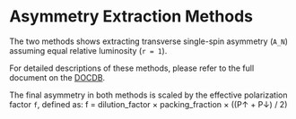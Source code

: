 # Asymmetry Extraction Methods

The two methods shows extracting transverse single-spin asymmetry (`A_N`) assuming equal relative luminosity (`r = 1`).

For detailed descriptions of these methods, please refer to the full document on the [DOCDB](https://www.overleaf.com/read/dpchhpgxfzmn#aae7ab).

The final asymmetry in both methods is scaled by the effective polarization factor `f`, defined as: f = dilution_factor × packing_fraction × ((P↑ + P↓) / 2) 


